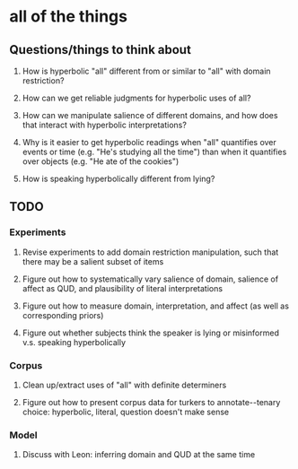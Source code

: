 all of the things
====

Questions/things to think about
--------------------

1. How is hyperbolic "all" different from or similar to "all" with domain restriction?

2. How can we get reliable judgments for hyperbolic uses of all?

3. How can we manipulate salience of different domains, and how does that interact with hyperbolic interpretations?

4. Why is it easier to get hyperbolic readings when "all" quantifies over events or time (e.g. "He's studying all the time") than when it quantifies over objects (e.g. "He ate of the cookies")

5. How is speaking hyperbolically different from lying?

TODO
--------------------

### Experiments

1. Revise experiments to add domain restriction manipulation, such that there may be a salient subset of items

2. Figure out how to systematically vary salience of domain, salience of affect as QUD, and plausibility of literal interpretations

3. Figure out how to measure domain, interpretation, and affect (as well as corresponding priors)

4. Figure out whether subjects think the speaker is lying or misinformed v.s. speaking hyperbolically

### Corpus

1. Clean up/extract uses of "all" with definite determiners

2. Figure out how to present corpus data for turkers to annotate--tenary choice: hyperbolic, literal, question doesn't make sense

### Model

1. Discuss with Leon: inferring domain and QUD at the same time

